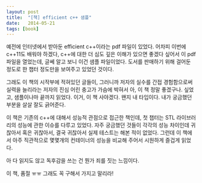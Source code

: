 ```yaml
---
layout: post
title:  "[책] efficient c++ 샘플"
date:   2014-05-21
tags: [book]
---
```


예전에 인터넷에서 받아둔 efficient c++이라는 pdf 파일이 있었다. 어차피 이번에 c++11도 배워야 하겠다, c++에 대한 더 심도 깊은 이해가 있으면 좋겠다 싶어서 이 pdf 파일을 열었는데, 글쎄 알고 보니 이건 샘플 파일이었다. 도서를 판매하기 위해 걸어둔 정도로 한 챕터 정도만을 보여주고 있었던 것이다. 

  그래도 이 책의 시작부에 적혀있던 글들이, 그러니까 저자의 실수를 간접 경험함으로써 실력을 늘리라는 저자의 진심 어린 충고가 가슴에 박혀서 아, 이 책 정말 좋겠구나. 싶었고, 샘플이나마 끝까지 읽었다. 이거, 이 책 사야겠다. 왠지 내 타입이다. 내가 궁금했던 부분을 살살 잘도 긁어준다. 

  이 책은 기존의 c++에 대해서 성능적 관점으로 접근한 책인데, 첫 챕터는 STL 라이브러리의 성능에 관한 이슈를 다루고 있었다. 자주 궁금했던 것들이 각각의 성능 차이인데 귀찮아서 혹은 귀찮아서, 결국 귀찮아서 실제 테스트는 해본 적이 없었다. 그런데 이 책에서 아주 직관적으로 몇몇개의 컨테이너의 성능을 비교해 주어서 시원하게 즐겁게 읽었다. 

  아 다 읽지도 않고 독후감을 쓰는 건 뭔가 죄를 짓는 느낌이다. 

  이 책, 품절 ㅠㅠ 그래도 꼭 구해서 가지고 말리라!